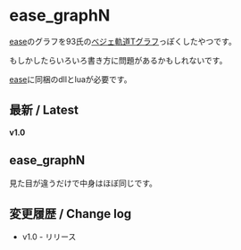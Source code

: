 
# ease_graphN

[ease](https://scrapbox.io/ePi5131/ease)のグラフを93氏の[ベジェ軌道Tグラフ](https://www.dropbox.com/s/kb3ltu4w44deku5/bezierT_v%20.zip?dl=0)っぽくしたやつです。

もしかしたらいろいろ書き方に問題があるかもしれないです。

[ease](https://scrapbox.io/ePi5131/ease)に同梱のdllとluaが必要です。

## 最新 / Latest

**v1.0**


## ease_graphN

見た目が違うだけで中身はほぼ同じです。


## 変更履歴 / Change log

- v1.0 - リリース